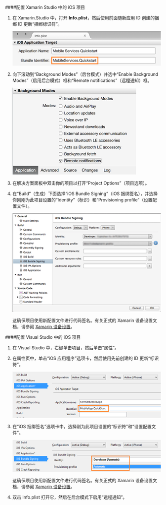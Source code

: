 ####配置 Xamarin Studio 中的 iOS 项目

1. 在 Xamarin.Studio 中，打开 **Info.plist**，然后使用前面随新应用 ID 创建的捆绑 ID 更新“捆绑标识符”。

    ![](./media/app-service-mobile-xamarin-ios-configure-project/mobile-services-ios-push-21.png)

2. 向下滚动到“Background Modes”（后台模式）并选中“Enable Background Modes”（启用后台模式）框和“Remote notifications”（远程通知）框。

    ![](./media/app-service-mobile-xamarin-ios-configure-project/mobile-services-ios-push-22.png)

3. 在解决方案面板中双击你的项目以打开“Project Options”（项目选项）。

4.  在“Build”（生成）下面选择“iOS Bundle Signing”（iOS 捆绑签名），并选择你刚刚为此项目设置的“Identity”（标识）和“Provisioning profile”（设置配置文件）。

    ![](./media/app-service-mobile-xamarin-ios-configure-project/mobile-services-ios-push-20.png)

    这确保项目使用新配置文件进行代码签名。有关正式的 Xamarin 设备设置文档，请参阅 [Xamarin 设备设置]。

####配置 Visual Studio 中的 iOS 项目

1. 在 Visual Studio 中，右键单击项目，然后单击“属性”。

2. 在属性页中，单击“iOS 应用程序”选项卡，然后使用先前创建的 ID 更新“标识符”。

    ![](./media/app-service-mobile-xamarin-ios-configure-project/mobile-services-ios-push-23.png)

3. 在“iOS 捆绑签名”选项卡中，选择刚为此项目设置的“标识符”和“设置配置文件”。

    ![](./media/app-service-mobile-xamarin-ios-configure-project/mobile-services-ios-push-24.png)

    这确保项目使用新配置文件进行代码签名。有关正式的 Xamarin 设备设置文档，请参阅 [Xamarin 设备设置]。

4. 双击 Info.plist 打开它，然后在后台模式下启用“远程通知”。



[Xamarin 设备设置]: http://developer.xamarin.com/guides/ios/getting_started/installation/device_provisioning/

<!---HONumber=Mooncake_0919_2016-->